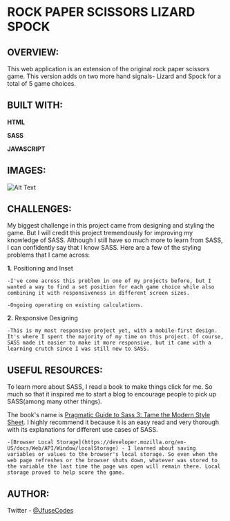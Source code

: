 # ROCK PAPER SCISSORS LIZARD SPOCK

## OVERVIEW:

This web application is an extension of the original rock paper scissors game. This version adds on two more hand signals- Lizard and Spock for a total of 5 game choices.

## BUILT WITH:

<b>HTML</b>

<b>SASS</b>

<b>JAVASCRIPT</b>

## IMAGES:
![Alt Text](https://gfycat.com/dependablesinfulargali.gif)

## CHALLENGES:

My biggest challenge in this project came from designing and styling the game. But I will credit this project tremendously for improving my knowledge of SASS. Although I still have so much more to learn from SASS, I can confidently say that I know SASS. Here are a few of the styling problems that I came across:

<b>1.</b> Positioning and Inset

	-I've come across this problem in one of my projects before, but I wanted a way to find a set position for each game choice while also combining it with responsiveness in different screen sizes.

	-Ongoing operating on existing calculations.

<b>2.</b> Responsive Designing

	-This is my most responsive project yet, with a mobile-first design. It's where I spent the majority of my time on this project. Of course, SASS made it easier to make it more responsive, but it came with a learning crutch since I was still new to SASS.

## USEFUL RESOURCES:
To learn more about SASS, I read a book to make things click for me. So much so that it inspired me to start a blog to encourage people to pick up SASS(among many other things).

The book's name is [Pragmatic Guide to Sass 3: Tame the Modern Style Sheet](https://pragprog.com/titles/pg_sass3/pragmatic-guide-to-sass-3/). I highly recommend it because it is an easy read and very thorough with its explanations for different use cases of SASS.

	-[Browser Local Storage](https://developer.mozilla.org/en-US/docs/Web/API/Window/localStorage) - I learned about saving variables or values to the browser's local storage. So even when the web page refreshes or the browser shuts down, whatever was stored to the variable the last time the page was open will remain there. Local storage proved to help score the game.

## AUTHOR:

Twitter
	- [@JfuseCodes](https://www.twitter.com/JfuseCodes)
